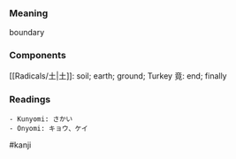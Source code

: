### Meaning

boundary

### Components

[[Radicals/土|土]]: soil; earth; ground; Turkey 竟: end; finally

### Readings

```
- Kunyomi: さかい
- Onyomi: キョウ、ケイ
```

#kanji